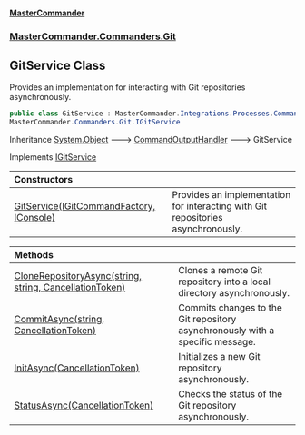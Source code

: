 #### [MasterCommander](MasterCommander.md 'MasterCommander')
### [MasterCommander.Commanders.Git](MasterCommander.md#MasterCommander.Commanders.Git 'MasterCommander.Commanders.Git')

## GitService Class

Provides an implementation for interacting with Git repositories asynchronously.

```csharp
public class GitService : MasterCommander.Integrations.Processes.CommandOutputHandler,
MasterCommander.Commanders.Git.IGitService
```

Inheritance [System.Object](https://docs.microsoft.com/en-us/dotnet/api/System.Object 'System.Object') &#129106; [CommandOutputHandler](CommandOutputHandler.md 'MasterCommander.Integrations.Processes.CommandOutputHandler') &#129106; GitService

Implements [IGitService](IGitService.md 'MasterCommander.Commanders.Git.IGitService')

| Constructors | |
| :--- | :--- |
| [GitService(IGitCommandFactory, IConsole)](GitService.GitService(IGitCommandFactory,IConsole).md 'MasterCommander.Commanders.Git.GitService.GitService(MasterCommander.Commanders.Git.IGitCommandFactory, MasterCommander.Core.Display.IConsole)') | Provides an implementation for interacting with Git repositories asynchronously. |

| Methods | |
| :--- | :--- |
| [CloneRepositoryAsync(string, string, CancellationToken)](GitService.CloneRepositoryAsync(string,string,CancellationToken).md 'MasterCommander.Commanders.Git.GitService.CloneRepositoryAsync(string, string, System.Threading.CancellationToken)') | Clones a remote Git repository into a local directory asynchronously. |
| [CommitAsync(string, CancellationToken)](GitService.CommitAsync(string,CancellationToken).md 'MasterCommander.Commanders.Git.GitService.CommitAsync(string, System.Threading.CancellationToken)') | Commits changes to the Git repository asynchronously with a specific message. |
| [InitAsync(CancellationToken)](GitService.InitAsync(CancellationToken).md 'MasterCommander.Commanders.Git.GitService.InitAsync(System.Threading.CancellationToken)') | Initializes a new Git repository asynchronously. |
| [StatusAsync(CancellationToken)](GitService.StatusAsync(CancellationToken).md 'MasterCommander.Commanders.Git.GitService.StatusAsync(System.Threading.CancellationToken)') | Checks the status of the Git repository asynchronously. |
